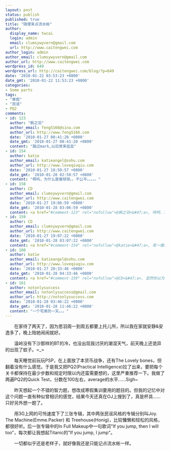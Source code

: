```yaml
---
layout: post
status: publish
published: true
title: "随便来点流水帐"
author:
  display_name: twcai
  login: admin
  email: clumsywyvern@gmail.com
  url: http://www.caitengwei.com
author_login: admin
author_email: clumsywyvern@gmail.com
author_url: http://www.caitengwei.com
wordpress_id: 649
wordpress_url: http://caitengwei.com/blog/?p=649
date: '2010-01-22 03:53:23 +0800'
date_gmt: '2010-01-22 11:53:23 +0800'
categories:
- Some parts
tags:
- "寒假"
- "民谣"
- PQ2
comments:
- id: 123
  author: "枫之羽"
  author_email: feng5166@sina.com
  author_url: http://www.feng5166.com
  date: '2010-01-27 00:41:20 +0800'
  date_gmt: '2010-01-27 08:41:20 +0800'
  content: "路过mark,以后常来逛逛"
- id: 154
  author: katie
  author_email: katieangel@sohu.com
  author_url: http://www.loveqiuqiu.com
  date: '2010-01-27 18:50:57 +0800'
  date_gmt: '2010-01-28 02:50:57 +0800'
  content: "啊呜，为什么是傻球球。。不公平。。。。。"
- id: 158
  author: CD
  author_email: clumsywyvern@gmail.com
  author_url: http://www.caitengwei.com
  date: '2010-01-27 19:06:59 +0800'
  date_gmt: '2010-01-28 03:06:59 +0800'
  content: <a href="#comment-123" rel="nofollow">@枫之羽<&#47;a>, 呵呵，欢迎枫之羽大牛大驾光临～
- id: 159
  author: CD
  author_email: clumsywyvern@gmail.com
  author_url: http://www.caitengwei.com
  date: '2010-01-27 19:07:22 +0800'
  date_gmt: '2010-01-28 03:07:22 +0800'
  content: <a href="#comment-154" rel="nofollow">@katie<&#47;a>, 乖～傻傻的才可爱嘛
- id: 160
  author: katie
  author_email: katieangel@sohu.com
  author_url: http://www.loveqiuqiu.com
  date: '2010-01-27 20:33:46 +0800'
  date_gmt: '2010-01-28 04:33:46 +0800'
  content: <a href="#comment-159" rel="nofollow">@CD<&#47;a>, 显然你以为我真傻了。。。
- id: 161
  author: notonlysuccess
  author_email: notonlysuccess@gmail.com
  author_url: http://notonlysuccess.com
  date: '2010-01-28 03:46:22 +0800'
  date_gmt: '2010-01-28 11:46:22 +0800'
  content: "一个宅男的一天。。。"
---
```

<p>　　在家待了两天了，因为思羽周一到周五都要上托儿所，所以我在家就安静&安逸多了，晚上陪她闹闹就好。</p>
<p>　　温岭没有下沙那样的BT的冷，也没出现我讨厌的潮湿天气，前天晚上还诡异的出现了蚊子。=_=</p>
<p>　　每天睡觉前玩玩PSP，在上面放了本货币战争，还有The Lovely bones，但翻着没有什么感觉。于是我又把PQ2(Practical Intelligence)拉了出来，要把每个关卡都保持在最少步数和规定时限以内还蛮需要想的，这里严重推荐一下。我做了两遍PQ2的Quick Test，分数在100左右，average的水平&hellip;&hellip;Sigh~</p>
<p>　　昨天想起一个不错的智力题，想改成寒假集训要用的题目的。但我的记忆中对这个问题一直有种似曾相识的感觉，结果今天还真在OJ上搜到了，真是杯具&hellip;&hellip;只好另外想一题了。</p>
<p>　　用3G上网的可怜速度下了三张专辑，其中两张民谣风格的专辑分别叫Joy. The Machine(Emme.Packer) 和 Treehouse(Honig)，比较慵懒和轻松的风格，都很好听。后一张专辑中的In Full Makeup中一句歌词"If you jump, then I will too"，每次都让我想起Titanic的"If you jump, I jump"。</p>
<p>　　一切都似乎还是老样子，就好像我还是只能记点流水帐一样。</p>
